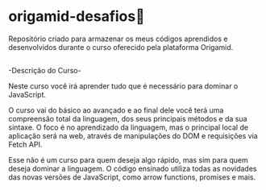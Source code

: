 # origamid-desafios🚀

Repositório criado para armazenar os meus códigos aprendidos e desenvolvidos durante o curso oferecido pela plataforma Origamid.

##
-Descrição do Curso-

Neste curso você irá aprender tudo que é necessário para dominar o JavaScript. 

O curso vai do básico ao avançado e ao final dele você terá uma compreensão total da linguagem, dos seus principais métodos e da sua sintaxe.  O foco é no aprendizado da linguagem, mas o principal local de aplicação será na web, através de manipulações do DOM e requisições via Fetch API. 

Esse não é um curso para quem deseja algo rápido, mas sim para quem deseja dominar a linguagem. O código ensinado utiliza todas as novidades das novas versões de JavaScript, como arrow functions, promises e mais.
